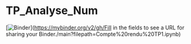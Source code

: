 # TP_Analyse_Num
[![Binder](https://mybinder.org/badge_logo.svg)](https://mybinder.org/v2/gh/Fill in the fields to see a URL for sharing your Binder./main?filepath=Compte%20rendu%20TP1.ipynb)
